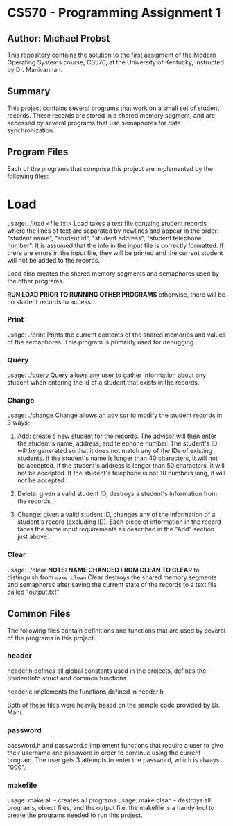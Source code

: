 # CS570 - Programming Assignment 1
## Author: Michael Probst

This repository contains the solution to the first assigment of the Modern Operating Systems course, CS570, at the University of Kentucky, instructed by Dr. Manivannan.

## Summary

This project contains several programs that work on a small set of student records. These records are stored in a shared memory segment, and are accessed by several programs that use semaphores for data synchronization. 

## Program Files

Each of the programs that comprise this project are implemented by the following files:

# Load
usage: ./load <file.txt> 
Load takes a text file containg student records where the lines of text are separated by newlines and appear in the order: "student name", "student id", "student address", "student telephone number".
It is assumed that the info in the input file is correctly formatted.
If there are errors in the input file, they will be printed and the current student will not be added to the records.

Load also creates the shared memory segments and semaphores used by the other programs.

__RUN LOAD PRIOR TO RUNNING OTHER PROGRAMS__ otherwise, there will be no student records to access.

### Print
usage: ./print
Prints the current contents of the shared memories and values of the semaphores.
This program is primairly used for debugging.

### Query
usage: ./query
Query allows any user to gather information about any student when entering the id of a student that exists in the records. 

### Change
usage: ./change
Change allows an advisor to modify the student records in 3 ways:
1. Add: create a new student for the records. The advisor will then enter the student's name, address, and telephone number. The student's ID will be generated so that it does not match any of the IDs of existing students. If the student's name is longer than 40 characters, it will not be accepted. If the student's address is longer than 50 characters, it will not be accepted. If the student's telephone is not 10 numbers long, it will not be accepted.

2. Delete: given a valid student ID, destroys a student's information from the records.

3. Change: given a valid student ID, changes any of the information of a student's record (excluding ID). Each piece of information in the record faces the same input requirements as described in the "Add" section just above.
 
### Clear
usage: ./clear
__NOTE: NAME CHANGED FROM CLEAN TO CLEAR__ to distinguish from `make clean`
Clear destroys the shared memory segments and semaphores after saving the current state of the records to a text file called "output.txt"

## Common Files

The following files contain definitions and functions that are used by several of the programs in this project.

### header
header.h defines all global constants used in the projects, defines the StudentInfo struct and common functions.

header.c implements the functions defined in header.h

Both of these files were heavily based on the sample code provided by Dr. Mani.

### password
password.h and password.c implement functions that require a user to give their username and password in order to continue using the current program. The user gets 3 attempts to enter the password, which is always "000".

### makefile
usage: make all - creates all programs
usage: make clean - destroys all programs, object files, and the output file.
the makefile is a handy tool to create the programs needed to run this project.
